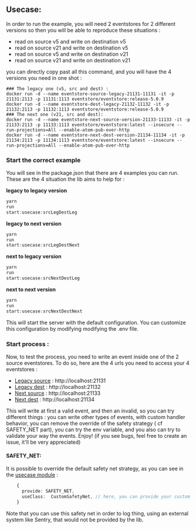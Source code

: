 ## Usecase:

In order to run the example, you will need 2 eventstores for 2 different versions so then you will be able to reproduce
these situations :

- read on source v5 and write on destination v5
- read on source v21 and write on destination v5
- read on source v5 and write on destination v21
- read on source v21 and write on destination v21

you can directly copy past all this command, and you will have the 4 versions you need in one shot :

```shell
### The legacy one (v5, src and dest) :
docker run -d --name eventstore-source-legacy-21131-11131 -it -p 21131:2113 -p 11131:1113 eventstore/eventstore:release-5.0.9
docker run -d --name eventstore-dest-legacy-21132-11132 -it -p 21132:2113 -p 11132:1113 eventstore/eventstore:release-5.0.9
### The next one (v21, src and dest):
docker run -d --name eventstore-next-source-version-21133-11133 -it -p 21133:2113 -p 11133:1113 eventstore/eventstore:latest --insecure --run-projections=All --enable-atom-pub-over-http
docker run -d --name eventstore-next-dest-version-21134-11134 -it -p 21134:2113 -p 11134:1113 eventstore/eventstore:latest --insecure --run-projections=All --enable-atom-pub-over-http
```

### Start the correct example

You will see in the package.json that there are 4 examples you can run. These are the 4 situation the lib aims to help
for :

**legacy to legacy version**

```typescript
yarn
run
start:usecase:srcLegDestLeg
```

**legacy to next version**

```typescript
yarn
run
start:usecase:srcLegDestNext
```

**next to legacy version**

```typescript
yarn
run
start:usecase:srcNextDestLeg
```

**next to next version**

```typescript
yarn
run
start:usecase:srcNextDestNext
```

This will start the server with the default configuration. You can customize this configuration by modifying modifying
the .env file.

### Start process :

Now, to test the process, you need to write an event inside one of the 2 source eventstores. To do so, here are the 4
urls you need to access your 4 eventstores :

- [Legacy source](http://localhost:21131) : http://localhost:21131
- [Legacy dest](http://localhost:21132) : http://localhost:21132
- [Next source](http://localhost:21133) : http://localhost:21133
- [Next dest](http://localhost:21134) : http://localhost:21134

This will write at first a valid event, and then an invalid, so you can try different things :
you can write other types of events, with custom handler behavior, you can remove the override of the safety strategy (
cf SAFETY_NET part), you can try the env variable, and you also can try to validate your way the events. Enjoy! (if you
see bugs, feel free to create an issue, it'll be very appreciated)

#### SAFETY_NET:

It is possible to override the default safety net strategy, as you can see in
the [usecase module](src/usecase.module.ts) :

```typescript
    {
      provide: SAFETY_NET,
      useClass:  CustomSafetyNet, // here, you can provide your custom strategy
    }
```

Note that you can use this safety net in order to log thing, using an external system like Sentry, that would not be
provided by the lib.
